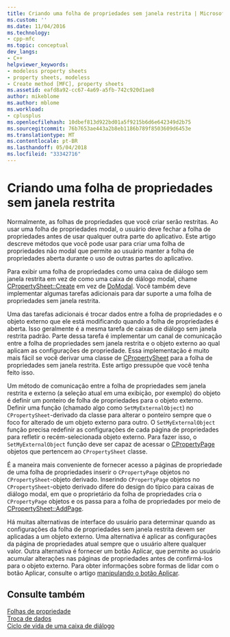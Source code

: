 ```yaml
---
title: Criando uma folha de propriedades sem janela restrita | Microsoft Docs
ms.custom: ''
ms.date: 11/04/2016
ms.technology:
- cpp-mfc
ms.topic: conceptual
dev_langs:
- C++
helpviewer_keywords:
- modeless property sheets
- property sheets, modeless
- Create method [MFC], property sheets
ms.assetid: eafd8a92-cc67-4a69-a5fb-742c920d1ae8
author: mikeblome
ms.author: mblome
ms.workload:
- cplusplus
ms.openlocfilehash: 10dbef813d922bd01a5f9215b6d6e642349d2b75
ms.sourcegitcommit: 76b7653ae443a2b8eb1186b789f8503609d6453e
ms.translationtype: MT
ms.contentlocale: pt-BR
ms.lasthandoff: 05/04/2018
ms.locfileid: "33342716"
---
```

# <a name="creating-a-modeless-property-sheet"></a>Criando uma folha de propriedades sem janela restrita
Normalmente, as folhas de propriedades que você criar serão restritas. Ao usar uma folha de propriedades modal, o usuário deve fechar a folha de propriedades antes de usar qualquer outra parte do aplicativo. Este artigo descreve métodos que você pode usar para criar uma folha de propriedades não modal que permite ao usuário manter a folha de propriedades aberta durante o uso de outras partes do aplicativo.  
  
 Para exibir uma folha de propriedades como uma caixa de diálogo sem janela restrita em vez de como uma caixa de diálogo modal, chame [CPropertySheet::Create](../mfc/reference/cpropertysheet-class.md#create) em vez de [DoModal](../mfc/reference/cpropertysheet-class.md#domodal). Você também deve implementar algumas tarefas adicionais para dar suporte a uma folha de propriedades sem janela restrita.  
  
 Uma das tarefas adicionais é trocar dados entre a folha de propriedades e o objeto externo que ele está modificando quando a folha de propriedades é aberta. Isso geralmente é a mesma tarefa de caixas de diálogo sem janela restrita padrão. Parte dessa tarefa é implementar um canal de comunicação entre a folha de propriedades sem janela restrita e o objeto externo ao qual aplicam as configurações de propriedade. Essa implementação é muito mais fácil se você derivar uma classe de [CPropertySheet](../mfc/reference/cpropertysheet-class.md) para a folha de propriedades sem janela restrita. Este artigo pressupõe que você tenha feito isso.  
  
 Um método de comunicação entre a folha de propriedades sem janela restrita e externo (a seleção atual em uma exibição, por exemplo) do objeto é definir um ponteiro de folha de propriedades para o objeto externo. Definir uma função (chamado algo como `SetMyExternalObject`) no `CPropertySheet`-derivado da classe para alterar o ponteiro sempre que o foco for alterado de um objeto externo para outro. O `SetMyExternalObject` função precisa redefinir as configurações de cada página de propriedades para refletir o recém-selecionada objeto externo. Para fazer isso, o `SetMyExternalObject` função deve ser capaz de acessar o [CPropertyPage](../mfc/reference/cpropertypage-class.md) objetos que pertencem ao `CPropertySheet` classe.  
  
 É a maneira mais conveniente de fornecer acesso a páginas de propriedade de uma folha de propriedades inserir o `CPropertyPage` objetos no `CPropertySheet`-objeto derivado. Inserindo `CPropertyPage` objetos no `CPropertySheet`-objeto derivado difere do design do típico para caixas de diálogo modal, em que o proprietário da folha de propriedades cria o `CPropertyPage` objetos e os passa para a folha de propriedades por meio de [ CPropertySheet::AddPage](../mfc/reference/cpropertysheet-class.md#addpage).  
  
 Há muitas alternativas de interface do usuário para determinar quando as configurações da folha de propriedades sem janela restrita devem ser aplicadas a um objeto externo. Uma alternativa é aplicar as configurações da página de propriedades atual sempre que o usuário altere qualquer valor. Outra alternativa é fornecer um botão Aplicar, que permite ao usuário acumular alterações nas páginas de propriedades antes de confirmá-los para o objeto externo. Para obter informações sobre formas de lidar com o botão Aplicar, consulte o artigo [manipulando o botão Aplicar](../mfc/handling-the-apply-button.md).  
  
## <a name="see-also"></a>Consulte também  
 [Folhas de propriedade](../mfc/property-sheets-mfc.md)   
 [Troca de dados](../mfc/exchanging-data.md)   
 [Ciclo de vida de uma caixa de diálogo](../mfc/life-cycle-of-a-dialog-box.md)

